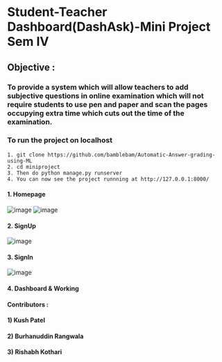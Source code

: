 # Student-Teacher Dashboard(DashAsk)-Mini Project Sem IV

## Objective : 
### To provide a system which will allow teachers to add subjective questions in online examination which will not require students to use pen and paper and scan the pages occupying extra time which cuts out the time of the examination.
### To run the project on localhost
```
1. git clone https://github.com/bamblebam/Automatic-Answer-grading-using-ML
2. cd miniproject
3. Then do python manage.py runserver
4. You can now see the project runnning at http://127.0.0.1:8000/
```

#### 1. Homepage <br>
![image](https://user-images.githubusercontent.com/59617133/115121074-61556d80-9fce-11eb-968b-2da1490511b8.png)
![image](https://user-images.githubusercontent.com/59617133/115121108-906bdf00-9fce-11eb-8813-4a87ac463d92.png)

#### 2. SignUp 
![image](https://user-images.githubusercontent.com/59617133/115121202-fb1d1a80-9fce-11eb-9bfb-d978230259e2.png)


#### 3. SignIn
![image](https://user-images.githubusercontent.com/59617133/115121383-13416980-9fd0-11eb-9d0a-6fd67770eb91.png)



#### 4. Dashboard & Working



#### Contributors :
#### 1) Kush Patel
#### 2) Burhanuddin Rangwala
#### 3) Rishabh Kothari
